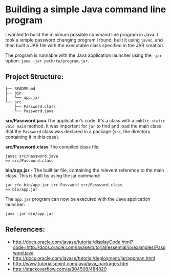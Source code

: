 # Building a simple Java command line program

I wanted to build the minimum possible command line program in Java. I took a
simple password changing program I found, built it using `javac`, and then built a JAR file with the executable class specified in the JAR creation.

The program is runnable with the Java application launcher using the `-jar` option: `java -jar path/to/program.jar`.

## Project Structure:

```
├── README.md
├── bin
│   └── app.jar
└── src
    ├── Password.class
    └── Password.java
```

**src/Password.java** The application's code. It's a class with a `public static void main` method. It was important for `jar` to find and load the main class that the `Password` class was declared in a package (`src`, the directory containing it in this case).

**src/Password.class** The compiled class file:

    javac src/Password.java
    => src/Password.class

**bin/app.jar** - The built jar file, containing the relevent reference to the main class. This is built by using the jar command:

    jar cfe bin/app.jar src.Password src/Password.class
    => bin/app.jar

The `app.jar` program can now be executed with the Java application launcher:

    java -jar bin/app.jar

## References:

- http://docs.oracle.com/javase/tutorial/displayCode.html?code=http://docs.oracle.com/javase/tutorial/essential/io/examples/Password.java
- http://docs.oracle.com/javase/tutorial/deployment/jar/appman.html
- http://www.tutorialspoint.com/java/java_packages.htm
- http://stackoverflow.com/a/804508/484820
